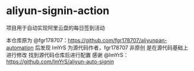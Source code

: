 # aliyun-signin-action
项目用于自动实现阿里云盘的每日签到活动

本仓库原为 @fgr178707：https://github.com/fgr178707/aliyunpan-automation
后发现 ImYrS 为源代码作者，fgr178707 非原创 是在源代码基础上进行修改
找到源代码仓库后进行配置
感谢 @ImYrS：https://github.com/ImYrS/aliyun-auto-signin
